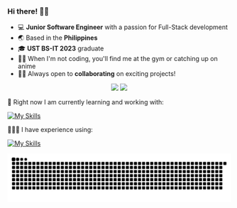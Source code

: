 ### Hi there! 👋🏻

- 💻 **Junior Software Engineer** with a passion for Full-Stack development
- 🌏 Based in the **Philippines**
- 🎓 **UST BS-IT 2023** graduate
- 💪🏻 When I'm not coding, you'll find me at the gym or catching up on anime
- 🤝🏻 Always open to **collaborating** on exciting projects!

<p align="center">
  <img height=200 src="https://github-readme-stats-jacob.vercel.app/api?username=franc1sjacob&show_icons=true&theme=transparent&count_private=true" />
  <img height=200 src="https://streak-stats.demolab.com?user=franc1sjacob&theme=transparent&exclude_days=Sun%2CSat&card_width=325&hide_current_streak=true" />
</p>

🌿 Right now I am currently learning and working with:

[![My Skills](https://skillicons.dev/icons?i=ts,nextjs,nestjs,postgres,graphql)](https://skillicons.dev)

🧑🏻‍💻 I have experience using:

[![My Skills](https://skillicons.dev/icons?i=html,css,js,php,node,express,react,mongodb,mysql,bootstrap,tailwind)](https://skillicons.dev)

![snake gif](https://github.com/franc1sjacob/franc1sjacob/blob/output/github-contribution-grid-snake-dark.svg)




